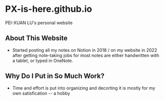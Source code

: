 # PX-is-here.github.io

PEI-XUAN LU's personal website

## About This Website

- Started posting all my notes on Notion in 2018 / on my website in 2022 after getting note-taking jobs for most notes are either handwritten with a tablet, or typed in OneNote. 



## Why Do I Put in So Much Work?

- Time and effort is put into organizing and decorting it is mostly for my own satisfication -- a hobby
